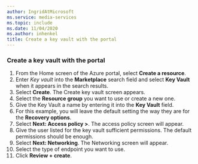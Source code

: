 ```yaml
---
author: IngridAtMicrosoft
ms.service: media-services
ms.topic: include
ms.date: 11/04/2020
ms.author: inhenkel
title: Create a key vault with the portal
---
```


<!--Create a key vault in the portal-->

### Create a key vault with the portal

1. From the Home screen of the Azure portal, select **Create a resource**.
1. Enter *Key vault* into the **Marketplace** search field and select **Key Vault** when it appears in the search results.
1. Select **Create**.  The Create key vault screen appears.
1. Select the **Resource group** you want to use or create a new one.
1. Give the Key Vault a name by entering it into the **Key Vault** field.
1. For this example, you will leave the default setting the way they are for the **Recovery options**.
1. Select **Next: Access policy >**. The access policy screen will appear.
1. Give the user listed for the key vault sufficient permissions.  The default permissions should be enough.
1. Select **Next: Networking**. The Networking screen will appear.
1. Select the type of endpoint you want to use.
1. Click **Review + create**.
